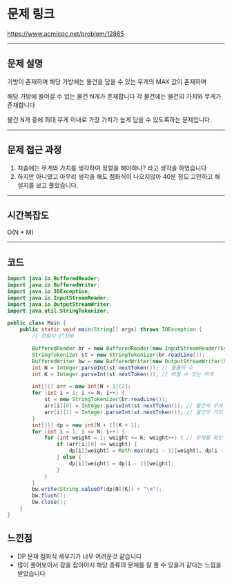 # 문제 링크

https://www.acmicpc.net/problem/12865

---

## 문제 설명

가방이 존재하며 해당 가방에는 물건을 담을 수 있는 무게의 MAX 값이 존재하며

해당 가방에 들어갈 수 있는 물건 N개가 존재합니다 각 물건에는 물건의 가치와 무게가 존재합니다

물건 N개 중에 최대 무게 이내로 가장 가치가 높게 담을 수 있도록하는 문제입니다.

---


## 문제 접근 과정
1. 처츰에는 무게와 가치를 생각하여 정렬을 해야하나? 라고 생각을 하였습니다
2. 하지만 아니였고 아무리 생각을 해도 점화식이 나오지않아 40분 정도 고민하고 해설지를 보고 풀었습니다.
---


## 시간복잡도

O(N * M) 

---

## 코드
```java
import java.io.BufferedReader;
import java.io.BufferedWriter;
import java.io.IOException;
import java.io.InputStreamReader;
import java.io.OutputStreamWriter;
import java.util.StringTokenizer;

public class Main {
	public static void main(String[] args) throws IOException {
		// 완탐시 2^100

		BufferedReader br = new BufferedReader(new InputStreamReader(System.in));
		StringTokenizer st = new StringTokenizer(br.readLine());
		BufferedWriter bw = new BufferedWriter(new OutputStreamWriter(System.out));
		int N = Integer.parseInt(st.nextToken()); // 물품의 수
		int K = Integer.parseInt(st.nextToken()); // 버틸 수 있는 무게

		int[][] arr = new int[N + 1][2];
		for (int i = 1; i <= N; i++) {
			st = new StringTokenizer(br.readLine());
			arr[i][0] = Integer.parseInt(st.nextToken()); // 물건의 무게
			arr[i][1] = Integer.parseInt(st.nextToken()); // 물건의 가치
		}
		int[][] dp = new int[N + 1][K + 1];
		for (int i = 1; i <= N; i++) {
			for (int weight = 1; weight <= K; weight++) { // 무게를 확인
				if (arr[i][0] <= weight) {
					dp[i][weight] = Math.max(dp[i - 1][weight], dp[i - 1][weight - arr[i][0]] + arr[i][1]);
				} else {
					dp[i][weight] = dp[i - 1][weight];
				}
			}
		}
		bw.write(String.valueOf(dp[N][K]) + "\n");
		bw.flush();
		bw.close();
	}
}

```


##  느낀점
- DP 문제 점화식 세우기가 너무 어려운것 같습니다
- 많이 풀어보아서 감을 잡아야지 해당 종류의 문제를 잘 풀 수 있을거 같다는 느낌을 받았습니다
